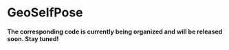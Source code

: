 # GeoSelfPose

**The corresponding code is currently being organized and will be released soon. Stay tuned!**
